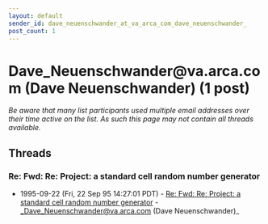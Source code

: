```yaml
---
layout: default
sender_id: dave_neuenschwander_at_va_arca_com_dave_neuenschwander_
post_count: 1
---
```


# Dave_Neuenschwander<span>@</span>va.arca.com (Dave Neuenschwander) (1 post)

_Be aware that many list participants used multiple email addresses over their time active on the list. As such this page may not contain all threads available._

## Threads

### Re: Fwd: Re: Project: a standard cell random number generator
+ 1995-09-22 (Fri, 22 Sep 95 14:27:01 PDT) - [Re: Fwd: Re: Project: a standard cell random number generator](/archive/1995/09/ba00c5782918b900ccf518bbb34a269eefd518d0520c3ce8c62822f56bb0d6b1) - _Dave_Neuenschwander@va.arca.com (Dave Neuenschwander)_

